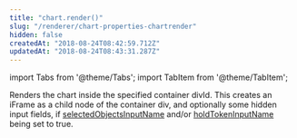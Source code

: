 ```yaml
---
title: "chart.render()"
slug: "/renderer/chart-properties-chartrender"
hidden: false
createdAt: "2018-08-24T08:42:59.712Z"
updatedAt: "2018-08-24T08:43:31.287Z"
---
```


import Tabs from '@theme/Tabs';
import TabItem from '@theme/TabItem';

Renders the chart inside the specified container divId. This creates an iFrame as a child node of the container div, and optionally some hidden input fields, if [selectedObjectsInputName](renderer-config-selectedobjectsinputname) and/or [holdTokenInputName](renderer-config-holdtokeninputname) being set to true.
